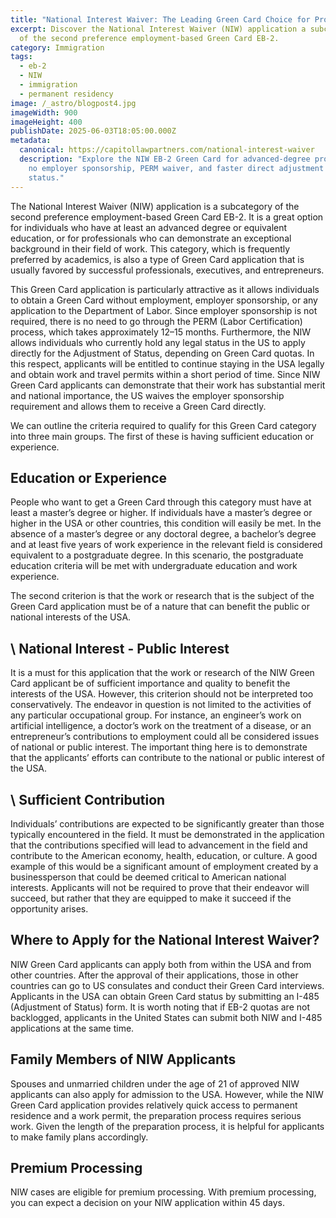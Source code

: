 ```yaml
---
title: "National Interest Waiver: The Leading Green Card Choice for Professionals"
excerpt: Discover the National Interest Waiver (NIW) application a subcategory
  of the second preference employment-based Green Card EB-2.
category: Immigration
tags:
  - eb-2
  - NIW
  - immigration
  - permanent residency
image: /_astro/blogpost4.jpg
imageWidth: 900
imageHeight: 400
publishDate: 2025-06-03T18:05:00.000Z
metadata:
  canonical: https://capitollawpartners.com/national-interest-waiver
  description: "Explore the NIW EB-2 Green Card for advanced-degree professionals:
    no employer sponsorship, PERM waiver, and faster direct adjustment of
    status."
---
```

The National Interest Waiver (NIW) application is a subcategory of the second preference employment-based Green Card EB-2. It is a great option for individuals who have at least an advanced degree or equivalent education, or for professionals who can demonstrate an exceptional background in their field of work. This category, which is frequently preferred by academics, is also a type of Green Card application that is usually favored by successful professionals, executives, and entrepreneurs.

This Green Card application is particularly attractive as it allows individuals to obtain a Green Card without employment, employer sponsorship, or any application to the Department of Labor. Since employer sponsorship is not required, there is no need to go through the PERM (Labor Certification) process, which takes approximately 12–15 months. Furthermore, the NIW allows individuals who currently hold any legal status in the US to apply directly for the Adjustment of Status, depending on Green Card quotas. In this respect, applicants will be entitled to continue staying in the USA legally and obtain work and travel permits within a short period of time. Since NIW Green Card applicants can demonstrate that their work has substantial merit and national importance, the US waives the employer sponsorship requirement and allows them to receive a Green Card directly.

We can outline the criteria required to qualify for this Green Card category into three main groups. The first of these is having sufficient education or experience.

## 	Education or Experience

People who want to get a Green Card through this category must have at least a master’s degree or higher. If individuals have a master’s degree or higher in the USA or other countries, this condition will easily be met. In the absence of a master’s degree or any doctoral degree, a bachelor’s degree and at least five years of work experience in the relevant field is considered equivalent to a postgraduate degree. In this scenario, the postgraduate education criteria will be met with undergraduate education and work experience.

The second criterion is that the work or research that is the subject of the Green Card application must be of a nature that can benefit the public or national interests of the USA.

## \    National Interest - Public Interest

It is a must for this application that the work or research of the NIW Green Card applicant be of sufficient importance and quality to benefit the interests of the USA. However, this criterion should not be interpreted too conservatively. The endeavor in question is not limited to the activities of any particular occupational group. For instance, an engineer’s work on artificial intelligence, a doctor’s work on the treatment of a disease, or an entrepreneur’s contributions to employment could all be considered issues of national or public interest. The important thing here is to demonstrate that the applicants’ efforts can contribute to the national or public interest of the USA.

## \    Sufficient Contribution

Individuals’ contributions are expected to be significantly greater than those typically encountered in the field. It must be demonstrated in the application that the contributions specified will lead to advancement in the field and contribute to the American economy, health, education, or culture. A good example of this would be a significant amount of employment created by a businessperson that could be deemed critical to American national interests. Applicants will not be required to prove that their endeavor will succeed, but rather that they are equipped to make it succeed if the opportunity arises.

## Where to Apply for the National Interest Waiver?

NIW Green Card applicants can apply both from within the USA and from other countries. After the approval of their applications, those in other countries can go to US consulates and conduct their Green Card interviews. Applicants in the USA can obtain Green Card status by submitting an I-485 (Adjustment of Status) form. It is worth noting that if EB-2 quotas are not backlogged, applicants in the United States can submit both NIW and I-485 applications at the same time. 

## Family Members of NIW Applicants

Spouses and unmarried children under the age of 21 of approved NIW applicants can also apply for admission to the USA. However, while the NIW Green Card application provides relatively quick access to permanent residence and a work permit, the preparation process requires serious work. Given the length of the preparation process, it is helpful for applicants to make family plans accordingly.

## Premium Processing

NIW cases are eligible for premium processing. With premium processing, you can expect a decision on your NIW application within 45 days.
